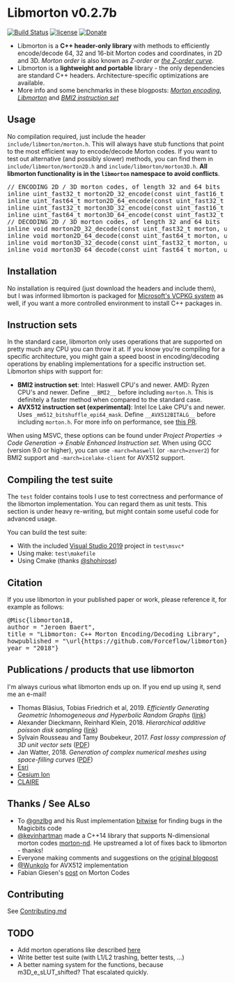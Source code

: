 # Libmorton v0.2.7b
[![Build Status](https://travis-ci.org/Forceflow/libmorton.svg?branch=master)](https://travis-ci.org/Forceflow/libmorton) [![license](https://img.shields.io/github/license/mashape/apistatus.svg)](https://opensource.org/licenses/MIT) [![Donate](https://img.shields.io/badge/Donate-PayPal-green.svg)](https://www.paypal.me/forceflow)

 * Libmorton is a **C++ header-only library** with methods to efficiently encode/decode 64, 32 and 16-bit Morton codes and coordinates, in 2D and 3D. *Morton order* is also known as *Z-order* or *[the Z-order curve](https://en.wikipedia.org/wiki/Z-order_curve)*.
 * Libmorton is a **lightweight and portable** library - the only dependencies are standard C++ headers. Architecture-specific optimizations are available.
 * More info and some benchmarks in these blogposts: [*Morton encoding*](http://www.forceflow.be/2013/10/07/morton-encodingdecoding-through-bit-interleaving-implementations/), [*Libmorton*](http://www.forceflow.be/2016/01/18/libmorton-a-library-for-morton-order-encoding-decoding/) and [*BMI2 instruction set*](http://www.forceflow.be/2016/11/25/using-the-bmi2-instruction-set-to-encode-decode-morton-codes/)

## Usage
No compilation required, just include the header `include/libmorton/morton.h`. This will always have stub functions that point to the most efficient way to encode/decode Morton codes. If you want to test out alternative (and possibly slower) methods, you can find them in `include/libmorton/morton2D.h` and `include/libmorton/morton3D.h`. **All libmorton functionality is in the `libmorton` namespace to avoid conflicts**.

<pre>
// ENCODING 2D / 3D morton codes, of length 32 and 64 bits
inline uint_fast32_t morton2D_32_encode(const uint_fast16_t x, const uint_fast16_t y);
inline uint_fast64_t morton2D_64_encode(const uint_fast32_t x, const uint_fast32_t y);
inline uint_fast32_t morton3D_32_encode(const uint_fast16_t x, const uint_fast16_t y, const uint_fast16_t z);
inline uint_fast64_t morton3D_64_encode(const uint_fast32_t x, const uint_fast32_t y, const uint_fast32_t z);
// DECODING 2D / 3D morton codes, of length 32 and 64 bits
inline void morton2D_32_decode(const uint_fast32_t morton, uint_fast16_t& x, uint_fast16_t& y);
inline void morton2D_64_decode(const uint_fast64_t morton, uint_fast32_t& x, uint_fast32_t& y);
inline void morton3D_32_decode(const uint_fast32_t morton, uint_fast16_t& x, uint_fast16_t& y, uint_fast16_t& z);
inline void morton3D_64_decode(const uint_fast64_t morton, uint_fast32_t& x, uint_fast32_t& y, uint_fast32_t& z);
</pre>

## Installation
No installation is required (just download the headers and include them), but I was informed libmorton is packaged for [Microsoft's VCPKG system](https://github.com/Microsoft/vcpkg) as well, if you want a more controlled environment to install C++ packages in.

## Instruction sets
In the standard case, libmorton only uses operations that are supported on pretty much any CPU you can throw it at. If you know you're compiling for a specific architecture, you might gain a speed boost in encoding/decoding operations by enabling implementations for a specific instruction set. Libmorton ships with support for:
 * **BMI2 instruction set**: Intel: Haswell CPU's and newer. AMD: Ryzen CPU's and newer. Define `__BMI2__` before including `morton.h`. This is definitely a faster method when compared to the standard case.
 * **AVX512 instruction set (experimental)**: Intel Ice Lake CPU's and newer. Uses `_mm512_bitshuffle_epi64_mask`. Define `__AVX512BITALG__` before including `morton.h`. For more info on performance, see [this PR](https://github.com/Forceflow/libmorton/pull/40).
 
When using MSVC, these options can be found under _Project Properties -> Code Generation -> Enable Enhanced Instruction set_.
When using GCC (version 9.0 or higher), you can use `-march=haswell` (or `-march=znver2`) for BMI2 support and `-march=icelake-client` for AVX512 support.

## Compiling the test suite
The `test` folder contains tools I use to test correctness and performance of the libmorton implementation. You can regard them as unit tests. This section is under heavy re-writing, but might contain some useful code for advanced usage. 

You can build the test suite:
 * With the included [Visual Studio 2019](https://visualstudio.microsoft.com/) project in `test\msvc*`
 * Using make: `test\makefile`
 * Using Cmake (thanks [@shohirose](https://github.com/shohirose))

## Citation
If you use libmorton in your published paper or work, please reference it, for example as follows:
<pre>
@Misc{libmorton18,
author = "Jeroen Baert",
title = "Libmorton: C++ Morton Encoding/Decoding Library",
howpublished = "\url{https://github.com/Forceflow/libmorton}",
year = "2018"}
</pre>
 
 ## Publications / products that use libmorton
 I'm always curious what libmorton ends up on. If you end up using it, send me an e-mail!
  * Thomas Bläsius, Tobias Friedrich et al, 2019. _Efficiently Generating Geometric Inhomogeneous and Hyperbolic Random Graphs_ ([link](https://arxiv.org/abs/1905.06706))
  * Alexander Dieckmann, Reinhard Klein, 2018. _Hierarchical additive poisson disk sampling_ ([link](https://dl.acm.org/citation.cfm?id=3307667))
  * Sylvain Rousseau and Tamy Boubekeur, 2017. _Fast lossy compression of 3D unit vector sets_ ([PDF](https://perso.telecom-paristech.fr/boubek/papers/UVC/UVC.pdf))
  * Jan Watter, 2018. _Generation of complex numerical meshes using space-filling curves_ ([PDF](http://www.cie.bgu.tum.de/publications/bachelorthesis/2018_Watter.pdf))
  * [Esri](https://www.esri.com/en-us/home)
  * [Cesium Ion](https://cesium.com/ion/opensource)
  * [CLAIRE](https://github.com/andreasmang/claire#clairedoc)
  
  ## Thanks / See ALso
 * To [@gnzlbg](https://github.com/gnzlbg) and his Rust implementation [bitwise](https://github.com/gnzlbg) for finding bugs in the Magicbits code 
 * [@kevinhartman](https://github.com/kevinhartman) made a C++14 library that supports N-dimensional morton codes [morton-nd](https://github.com/kevinhartman/morton-nd). He upstreamed a lot of fixes back to libmorton - thanks!
 * Everyone making comments and suggestions on the [original blogpost](http://www.forceflow.be/2013/10/07/morton-encodingdecoding-through-bit-interleaving-implementations/)
 * [@Wunkolo](https://github.com/Wunkolo) for AVX512 implementation
 * Fabian Giesen's [post](https://fgiesen.wordpress.com/2009/12/13/decoding-morton-codes/) on Morton Codes
 
 ## Contributing
 
 See [Contributing.md](https://github.com/Forceflow/libmorton/blob/master/CONTRIBUTING.md)

## TODO
 * Add morton operations like described [here](https://en.wikipedia.org/wiki/Z-order_curve#Coordinate_values)
 * Write better test suite (with L1/L2 trashing, better tests, ...)
 * A better naming system for the functions, because m3D_e_sLUT_shifted? That escalated quickly.
